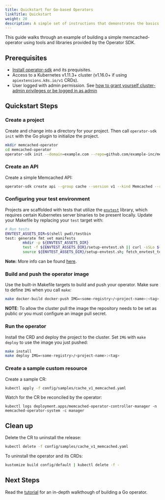 ```yaml
---
title: Quickstart for Go-based Operators
linkTitle: Quickstart
weight: 20
description: A simple set of instructions that demonstrates the basics of setting up and running Go-based operator.
---
```


This guide walks through an example of building a simple memcached-operator using tools and libraries provided by the Operator SDK.

## Prerequisites

- [Install operator-sdk][operator_install] and its prequisites.
- Access to a Kubernetes v1.11.3+ cluster (v1.16.0+ if using `apiextensions.k8s.io/v1` CRDs).
- User logged with admin permission. See [how to grant yourself cluster-admin privileges or be logged in as admin][role-based-access-control]

## Quickstart Steps

### Create a project

Create and change into a directory for your project. Then call `operator-sdk init`
with the Go plugin to initialize the project. 
 
```sh
mkdir memcached-operator
cd memcached-operator
operator-sdk init --domain=example.com --repo=github.com/example-inc/memcached-operator
```

### Create an API

Create a simple Memcached API:

```sh
operator-sdk create api --group cache --version v1 --kind Memcached --resource=true --controller=true
```

### Configuring your test environment

Projects are scaffolded with tests that utilize the [`envtest`][env-test]
library, which requires certain Kubernetes server binaries to be present locally. Update your Makefile by replacing your `test` target with: 

```sh
# Run tests
ENVTEST_ASSETS_DIR=$(shell pwd)/testbin
test: generate fmt vet manifests
        mkdir -p ${ENVTEST_ASSETS_DIR}
        test -f ${ENVTEST_ASSETS_DIR}/setup-envtest.sh || curl -sSLo ${ENVTEST_ASSETS_DIR}/setup-envtest.sh https://raw.githubusercontent.com/kubernetes-sigs/controller-runtime/master/hack/setup-envtest.sh
        source ${ENVTEST_ASSETS_DIR}/setup-envtest.sh; fetch_envtest_tools $(ENVTEST_ASSETS_DIR); setup_envtest_env $(ENVTEST_ASSETS_DIR); go test ./... -coverprofile cover.out
```

**Note:** More info can be found [here][env-test-setup].

### Build and push the operator image

Use the built-in Makefile targets to build and push your operator. Make
sure to define `IMG` when you call `make`:

```sh
make docker-build docker-push IMG=<some-registry>/<project-name>:<tag>
```

**NOTE**: To allow the cluster pull the image the repository needs to be
          set as public or you must configure an image pull secret.


### Run the operator

Install the CRD and deploy the project to the cluster. Set `IMG` with
`make deploy` to use the image you just pushed:

```sh
make install
make deploy IMG=<some-registry>/<project-name>:<tag>
```

### Create a sample custom resource

Create a sample CR:
```sh
kubectl apply -f config/samples/cache_v1_memcached.yaml 
```

Watch for the CR be reconciled by the operator:
```
kubectl logs deployment.apps/memcached-operator-controller-manager -n memcached-operator-system -c manager
```

## Clean up

Delete the CR to uninstall the release:
```sh 
kubectl delete -f config/samples/cache_v1_memcached.yaml
```

To uninstall the operator and its CRDs:
```sh
kustomize build config/default | kubectl delete -f -
```

## Next Steps
Read the [tutorial][tutorial] for an in-depth walkthough of building a Go operator.

[go_tool]:https://golang.org/dl/
[docker_tool]:https://docs.docker.com/install/
[kubectl_tool]:https://kubernetes.io/docs/tasks/tools/install-kubectl/
[operator_install]: /docs/installation/install-operator-sdk
[env-test-setup]: /docs/building-operators/golang/references/env-test-setup
[tutorial]: /docs/building-operators/golang/tutorial/ 
[env-test]: https://godoc.org/sigs.k8s.io/controller-runtime/pkg/envtest
[role-based-access-control]: https://cloud.google.com/kubernetes-engine/docs/how-to/role-based-access-control#iam-rolebinding-bootstrap
